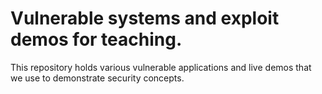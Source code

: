 Vulnerable systems and exploit demos for teaching.
==================================================


This repository holds various vulnerable applications and live demos that we use to demonstrate security concepts.
